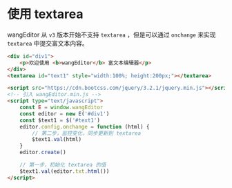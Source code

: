 # 使用 textarea

wangEditor 从 `v3` 版本开始不支持 `textarea` ，但是可以通过 `onchange` 来实现 `textarea` 中提交富文本内容。

```html
<div id="div1">
    <p>欢迎使用 <b>wangEditor</b> 富文本编辑器</p>
</div>
<textarea id="text1" style="width:100%; height:200px;"></textarea>

<script src="https://cdn.bootcss.com/jquery/3.2.1/jquery.min.js"></script>
<!-- 引入 wangEditor.min.js -->
<script type="text/javascript">
    const E = window.wangEditor
    const editor = new E('#div1')
    const $text1 = $('#text1')
    editor.config.onchange = function (html) {
        // 第二步，监控变化，同步更新到 textarea
        $text1.val(html)
    }
    editor.create()

    // 第一步，初始化 textarea 的值
    $text1.val(editor.txt.html())
</script>
```

